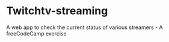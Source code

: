 # Twitchtv-streaming
A web app to check the current status of various streamers - A freeCodeCamp exercise
